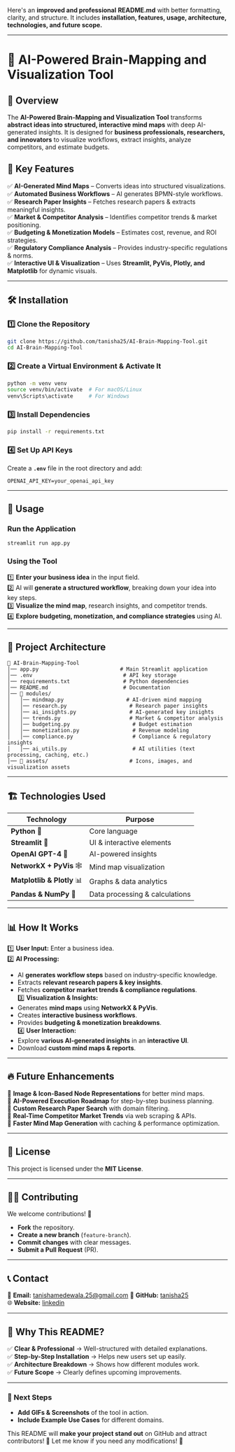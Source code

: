 Here's an **improved and professional** **README.md** with better formatting, clarity, and structure. It includes **installation, features, usage, architecture, technologies, and future scope.**  

---

# 🚀 AI-Powered Brain-Mapping and Visualization Tool

## 📌 Overview
The **AI-Powered Brain-Mapping and Visualization Tool** transforms **abstract ideas into structured, interactive mind maps** with deep AI-generated insights. It is designed for **business professionals, researchers, and innovators** to visualize workflows, extract insights, analyze competitors, and estimate budgets.

## 🎯 Key Features
✅ **AI-Generated Mind Maps** – Converts ideas into structured visualizations.  
✅ **Automated Business Workflows** – AI generates BPMN-style workflows.  
✅ **Research Paper Insights** – Fetches research papers & extracts meaningful insights.  
✅ **Market & Competitor Analysis** – Identifies competitor trends & market positioning.  
✅ **Budgeting & Monetization Models** – Estimates cost, revenue, and ROI strategies.  
✅ **Regulatory Compliance Analysis** – Provides industry-specific regulations & norms.  
✅ **Interactive UI & Visualization** – Uses **Streamlit, PyVis, Plotly, and Matplotlib** for dynamic visuals.  

---

## 🛠️ Installation

### **1️⃣ Clone the Repository**
```sh
git clone https://github.com/tanisha25/AI-Brain-Mapping-Tool.git
cd AI-Brain-Mapping-Tool
```

### **2️⃣ Create a Virtual Environment & Activate It**
```sh
python -m venv venv
source venv/bin/activate  # For macOS/Linux
venv\Scripts\activate     # For Windows
```

### **3️⃣ Install Dependencies**
```sh
pip install -r requirements.txt
```

### **4️⃣ Set Up API Keys**
Create a **`.env`** file in the root directory and add:
```env
OPENAI_API_KEY=your_openai_api_key
```

---

## 🚀 Usage

### **Run the Application**
```sh
streamlit run app.py
```

### **Using the Tool**
1️⃣ **Enter your business idea** in the input field.  
2️⃣ AI will **generate a structured workflow**, breaking down your idea into key steps.  
3️⃣ **Visualize the mind map**, research insights, and competitor trends.  
4️⃣ **Explore budgeting, monetization, and compliance strategies** using AI.  

---

## 📂 Project Architecture

```
📂 AI-Brain-Mapping-Tool
│── app.py                          # Main Streamlit application
│── .env                             # API key storage
│── requirements.txt                 # Python dependencies
│── README.md                        # Documentation
│── 📂 modules/
│   │── mindmap.py                    # AI-driven mind mapping
│   │── research.py                    # Research paper insights
│   │── ai_insights.py                 # AI-generated key insights
│   │── trends.py                      # Market & competitor analysis
│   │── budgeting.py                    # Budget estimation
│   │── monetization.py                 # Revenue modeling
│   │── compliance.py                   # Compliance & regulatory insights
│   │── ai_utils.py                     # AI utilities (text processing, caching, etc.)
│── 📂 assets/                          # Icons, images, and visualization assets
```

---

## 🏗️ Technologies Used
| **Technology** | **Purpose** |
|---------------|-------------|
| **Python** 🐍 | Core language |
| **Streamlit** 🎨 | UI & interactive elements |
| **OpenAI GPT-4** 🤖 | AI-powered insights |
| **NetworkX + PyVis** 🕸️ | Mind map visualization |
| **Matplotlib & Plotly** 📊 | Graphs & data analytics |
| **Pandas & NumPy** 🔢 | Data processing & calculations |

---

## 📊 How It Works

1️⃣ **User Input:** Enter a business idea.  
2️⃣ **AI Processing:**  
   - AI **generates workflow steps** based on industry-specific knowledge.  
   - Extracts **relevant research papers & key insights**.  
   - Fetches **competitor market trends & compliance regulations**.  
3️⃣ **Visualization & Insights:**  
   - Generates **mind maps** using **NetworkX & PyVis**.  
   - Creates **interactive business workflows**.  
   - Provides **budgeting & monetization breakdowns**.  
4️⃣ **User Interaction:**  
   - Explore **various AI-generated insights** in an **interactive UI**.  
   - Download **custom mind maps & reports**.  

---

## 🔥 Future Enhancements
🔹 **Image & Icon-Based Node Representations** for better mind maps.  
🔹 **AI-Powered Execution Roadmap** for step-by-step business planning.  
🔹 **Custom Research Paper Search** with domain filtering.  
🔹 **Real-Time Competitor Market Trends** via web scraping & APIs.  
🔹 **Faster Mind Map Generation** with caching & performance optimization.  

---

## 📜 License
This project is licensed under the **MIT License**.

---

## 👨‍💻 Contributing
We welcome contributions! 🚀  
- **Fork** the repository.  
- **Create a new branch** (`feature-branch`).  
- **Commit changes** with clear messages.  
- **Submit a Pull Request** (PR).  

---

## 📞 Contact
📧 **Email:** tanishamedewala.25@gmail.com 
🔗 **GitHub:** [tanisha25](https://github.com/tanisha25)  
🌐 **Website:** [linkedin](https://www.linkedin.com/in/tanishamedewala/)  

---

## 🎯 Why This README?
✅ **Clear & Professional** → Well-structured with detailed explanations.  
✅ **Step-by-Step Installation** → Helps new users set up easily.  
✅ **Architecture Breakdown** → Shows how different modules work.  
✅ **Future Scope** → Clearly defines upcoming improvements.  

---

### **🚀 Next Steps**
- **Add GIFs & Screenshots** of the tool in action.  
- **Include Example Use Cases** for different domains.  

This README will **make your project stand out** on GitHub and attract contributors! 🚀 Let me know if you need any modifications! 🎯